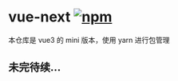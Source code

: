 # vue-next [![npm](https://img.shields.io/npm/v/vue/next.svg)](https://www.npmjs.com/package/vue/v/next) 
本仓库是 vue3 的 mini 版本，使用 yarn 进行包管理

## 未完待续...